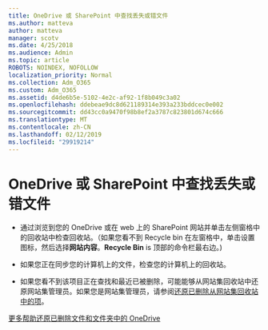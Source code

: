 ```yaml
---
title: OneDrive 或 SharePoint 中查找丢失或错文件
ms.author: matteva
author: matteva
manager: scotv
ms.date: 4/25/2018
ms.audience: Admin
ms.topic: article
ROBOTS: NOINDEX, NOFOLLOW
localization_priority: Normal
ms.collection: Adm_O365
ms.custom: Adm_O365
ms.assetid: d4de6b5e-5102-4e2c-af92-1f8b049c3a02
ms.openlocfilehash: ddebeae9dc8d621189314e393a233bddcec0e002
ms.sourcegitcommit: dd43cc0a9470f98b8ef2a3787c823801d674c666
ms.translationtype: MT
ms.contentlocale: zh-CN
ms.lasthandoff: 02/12/2019
ms.locfileid: "29919214"
---
```

# <a name="find-lost-or-missing-files-in-onedrive-or-sharepoint"></a>OneDrive 或 SharePoint 中查找丢失或错文件

- 通过浏览到您的 OneDrive 或在 web 上的 SharePoint 网站并单击左侧窗格中的回收站中检查回收站。（如果您看不到 Recycle bin 在左窗格中，单击设置图标，然后选择**网站内容**。**Recycle Bin** is 顶部的命令栏最右边。) 
    
- 如果您正在同步您的计算机上的文件，检查您的计算机上的回收站。 
    
- 如果您看不到该项目正在查找和最近已被删除，可能能够从网站集回收站中还原网站集管理员。如果您是网站集管理员，请参阅[还原已删除从网站集回收站中的项](https://go.microsoft.com/fwlink/?linkid=866439)。
    
[更多帮助还原已删除文件和文件夹中的 OneDrive](https://go.microsoft.com/fwlink/?linkid=872872)
  

